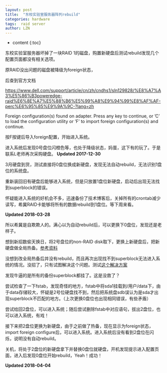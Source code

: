 ```yaml
---
layout: post
title:  "东校实验室服务器阵列rebuild"
categories: hardware
tags:  raid server
author: LZN
---
```


* content
{:toc}

东校实验室服务器坏掉了一块RAID 1的磁盘，购置新硬盘后测试rebuild发现几个配置页面都没有相关选项。

原RAID没出问题的磁盘被降级为foreign状态，

后查到官方文档

https://www.dell.com/support/article/cn/zh/cndhs1/sln129828/%E8%A7%A3%E5%86%B3poweredge-raid%E6%8E%A7%E5%88%B6%E5%99%A8%E9%94%99%E8%AF%AF-perc%E6%95%85%E9%9A%9C-?lang=zh

Foreign configuration(s) found on adapter. Press any key to continue, or ’C’ to load the configuration utility or ’F’ to import foreign configuration(s) and continue.

按F按键后导入foreign配置，开始进入系统。

进入系统后发现0号盘位闪橙色等，也处于降级状态，妈蛋，这下有的玩了。于是联系L老师再次采购硬盘。
**Updated 2017-12-30**

3月硬盘到货，测试直接将0盘位换成新硬盘，发现无法自动rebuild，无法识别1盘位的系统盘。

重新装回旧有硬盘后能够进入系统，但是只放置1盘位新硬盘，启动后出现无法找到superblock的错误。

怀疑能进入系统的好机会不多，迅速备份了技术博客后，关掉所有的crontab减少读写，希冀RAID卡能够将所有的数据rebuild到1盘位。等下周来看。

**Updated 2018-03-28**

所以希冀是自欺欺人的。满心以为自动rebuild后，可以更换下0盘位，发现还是老样子。

想到新招数偷天换日，将2号盘位的non-RAID disk取下，更换上新硬盘后，把新硬盘做全局热备。[参考资料](https://wenku.baidu.com/view/993960dfbb4cf7ec4afed023.html)

没想到改全局热备后并没有rebuild，而且再次出现找不到superblock无法进入系统的情况。没招了，只有试图解决这个问题。测试[这个解决方案](https://linuxexpresso.wordpress.com/2010/03/31/repair-a-broken-ext4-superblock-in-ubuntu/)

发现牛逼的是所有的备份superblock都挂了。这是没救了？

尝试检查了一下fstab，发现奇怪的地方，fstab中将sda1挂载到/用户/data下，由于data存储较大，怀疑是2号位硬盘找不到，然后把系统盘sdb误认为是sda才出现superblock不匹配的地方。（上次更换0盘位也出现相同错误，有些矛盾）

尝试给回2盘位，可以进入系统；随后尝试删除fstab中对应语句，拔出2盘位，也可以进入系统，有戏！

接下来把2盘位更换为新硬盘，由于之前做了热备，现在显示为foreign状态，import foreign configure后，可以进入系统。进入系统后没有看到2盘位在闪烁，说明没有自动rebuild。

关机，将处于2盘位的新硬盘拿下并替换0盘位就硬盘，开机发现提示进入配置页面，进入后发现0盘位开始rebuild，Yeah！成功！

**Updated 2018-04-04**

